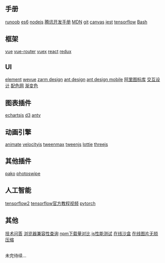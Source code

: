 ## 手册

[runoob](https://www.runoob.com/)
[es6](https://es6.ruanyifeng.com/)
[nodejs](http://nodejs.cn/api/)
[腾讯开发手册](https://cloud.tencent.com/developer/devdocs)
[MDN](https://developer.mozilla.org/zh-CN/docs/Web/JavaScript)
[git](https://www.progit.cn/)
[canvas](https://www.canvasapi.cn/)
[jest](https://jestjs.bootcss.com/)
[tensorflow](https://tensorflow.google.cn/)
[Bash](https://wangdoc.com/bash/)

## 框架

[vue](https://cn.vuejs.org/)
[vue-router](https://router.vuejs.org/zh/)
[vuex](https://vuex.vuejs.org/)
[react](https://react.docschina.org/)
[redux](https://reduxjs.bootcss.com/)

## UI

[element](https://element.eleme.cn/#/zh-CN)
[wevue](https://wevue.org/)
[zarm design](https://zarm.design)
[ant design](https://ant.design/index-cn)
[ant design mobile](https://mobile.ant.design/index-cn)
[阿里图标库](https://www.iconfont.cn/)
[交互设计](https://uimovement.com/)
[配色网](https://www.colorbox.io/)
[渐变色](https://uigradients.com/#Relay)

## 图表插件

[echartsjs](https://www.echartsjs.com/zh/index.html)
[d3](https://d3js.org/)
[antv](https://antv.vision/zh)

## 动画引擎

[animate](https://daneden.github.io/animate.css/)
[velocityjs](http://www.velocityjs.org/)
[tweenmax](https://www.tweenmax.com.cn/)
[tweenjs](http://www.createjs.cc/tweenjs/)
[lottie](https://airbnb.design/lottie/)
[threejs](https://threejs.org/)

## 其他插件

[pako](https://www.npmjs.com/package/pako)
[photoswipe](https://photoswipe.com/)

## 人工智能

[tensorflow2](https://tf.wiki/index.html#id1)
[tensorflow官方教程视频](https://developers.google.com/machine-learning/crash-course?hl=zh-cn)
[pytorch](https://pytorch.org/)

## 其他

[技术问答](https://stackoverflow.com/)
[浏览器兼容性查询](https://caniuse.com/)
[npm下载量对比](https://www.npmtrends.com/vue-vs-react-vs-angular)
[js性能测试](https://jsperf.com/)
[在线沙盒](https://codesandbox.io/s/determined-dream-wh0wg)
[在线图片无损压缩](https://tinypng.com/)


<br>
未完待续...

<style scoped>
.page p a {
  margin-right: 18px
}
.page p a:last-child {
  margin-right: 0
}
.page p {
  margin-top: 1rem!important;
}
.page h2:first-child {
  padding-top: 4.6rem!important;
}
.page h2 {
  font-size: 1.2rem;
  padding-top: 3.5rem;
}
</style>